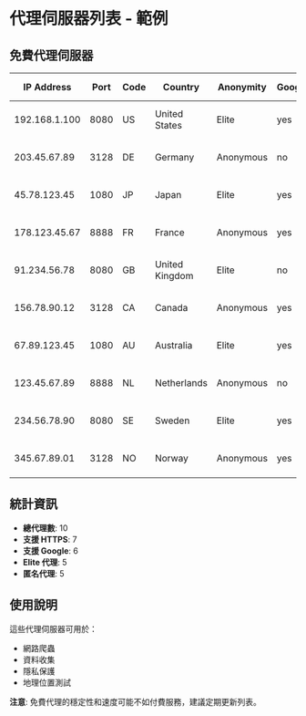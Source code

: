 # 代理伺服器列表 - 範例

## 免費代理伺服器

| IP Address    | Port | Code | Country        | Anonymity | Google | Https | Last Checked        |
| ------------- | ---- | ---- | -------------- | --------- | ------ | ----- | ------------------- |
| 192.168.1.100 | 8080 | US   | United States  | Elite     | yes    | yes   | 2024-01-15 10:30:00 |
| 203.45.67.89  | 3128 | DE   | Germany        | Anonymous | no     | yes   | 2024-01-15 10:25:00 |
| 45.78.123.45  | 1080 | JP   | Japan          | Elite     | yes    | no    | 2024-01-15 10:20:00 |
| 178.123.45.67 | 8888 | FR   | France         | Anonymous | yes    | yes   | 2024-01-15 10:15:00 |
| 91.234.56.78  | 8080 | GB   | United Kingdom | Elite     | no     | yes   | 2024-01-15 10:10:00 |
| 156.78.90.12  | 3128 | CA   | Canada         | Anonymous | yes    | no    | 2024-01-15 10:05:00 |
| 67.89.123.45  | 1080 | AU   | Australia      | Elite     | yes    | yes   | 2024-01-15 10:00:00 |
| 123.45.67.89  | 8888 | NL   | Netherlands    | Anonymous | no     | yes   | 2024-01-15 09:55:00 |
| 234.56.78.90  | 8080 | SE   | Sweden         | Elite     | yes    | no    | 2024-01-15 09:50:00 |
| 345.67.89.01  | 3128 | NO   | Norway         | Anonymous | yes    | yes   | 2024-01-15 09:45:00 |

## 統計資訊

- **總代理數**: 10
- **支援 HTTPS**: 7
- **支援 Google**: 6
- **Elite 代理**: 5
- **匿名代理**: 5

## 使用說明

這些代理伺服器可用於：

- 網路爬蟲
- 資料收集
- 隱私保護
- 地理位置測試

**注意**: 免費代理的穩定性和速度可能不如付費服務，建議定期更新列表。
